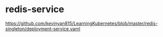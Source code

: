 # redis-service

https://github.com/kevinyan815/LearningKubernetes/blob/master/redis-singleton/deployment-service.yaml